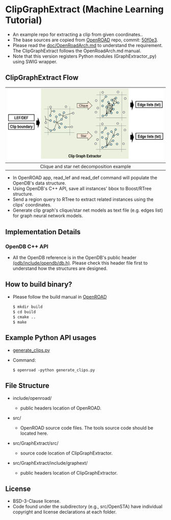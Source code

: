 # ClipGraphExtract (Machine Learning Tutorial)
- An example repo for extracting a clip from given coordinates..
- The base sources are copied from [OpenROAD](https://github.com/The-OpenROAD-Project/OpenROAD) repo, commit: [50f0e3](https://github.com/The-OpenROAD-Project/OpenROAD/commit/50f0e32411c12d71438481b8b353a03b45537baa). 
- Please read the [doc/OpenRoadArch.md](https://github.com/The-OpenROAD-Project/OpenROAD/blob/master/doc/OpenRoadArch.md) to understand the requirement. The ClipGraphExtract follows the OpenRoadArch.md manual.
- Note that this version registers Python modules (GraphExtractor_py) using SWIG wrapper.

## ClipGraphExtract Flow
| <img src="/docs/misc/clique-star-v2.png" width=600px> |
|:--:|
| Clique and star net decomposition example |
- In OpenROAD app, read_lef and read_def command will populate the OpenDB's data structure.
- Using OpenDB's C++ API, save all instances' bbox to Boost/RTree structure. 
- Send a region query to RTree to extract related instances using the clips' coordinates.
- Generate clip graph's clique/star net models as text file (e.g. edges list) for graph neural network models.


## Implementation Details
### OpenDB C++ API
- All the OpenDB reference is in the OpenDB's public header [(odb/include/opendb/db.h)](https://github.com/The-OpenROAD-Project/OpenDB/blob/ebbf56ee8ddb08f9a8da5febafe37691731f2932/include/opendb/db.h). Please check this header file first to understand how the structures are designed.

## How to build binary?
- Please follow the build manual in [OpenROAD](https://github.com/The-OpenROAD-Project/OpenROAD)

      $ mkdir build
      $ cd build
      $ cmake ..
      $ make
      
## Example Python API usages
- [generate_clips.py](https://gist.github.com/mgwoo/5612863f1cde8346ffbed488d1a706bf)
- Command:
                
      $ openroad -python generate_clips.py

## File Structure
-  include/openroad/  
    - public headers location of OpenROAD.

- src/ 
    - OpenROAD source code files. The tools source code should be located here. 
  
- src/GraphExtract/src/  
    - source code location of ClipGraphExtractor.
  
- src/GraphExtract/include/graphext/  
    - public headers location of ClipGraphExtractor.
  
      
## License
- BSD-3-Clause license. 
- Code found under the subdirectory (e.g., src/OpenSTA) have individual copyright and license declarations at each folder.
